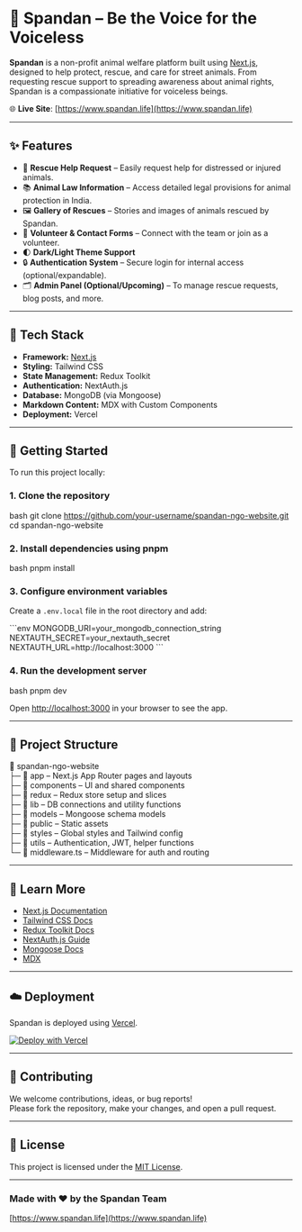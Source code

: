 # 🐾 Spandan – Be the Voice for the Voiceless

**Spandan** is a non-profit animal welfare platform built using [Next.js](https://nextjs.org), designed to help protect, rescue, and care for street animals. From requesting rescue support to spreading awareness about animal rights, Spandan is a compassionate initiative for voiceless beings.

🌐 **Live Site**: [https://www.spandan.life](https://www.spandan.life)

---

## ✨ Features

- 🚨 **Rescue Help Request** – Easily request help for distressed or injured animals.
- 📚 **Animal Law Information** – Access detailed legal provisions for animal protection in India.
- 🖼️ **Gallery of Rescues** – Stories and images of animals rescued by Spandan.
- 🤝 **Volunteer & Contact Forms** – Connect with the team or join as a volunteer.
- 🌓 **Dark/Light Theme Support**
- 🔒 **Authentication System** – Secure login for internal access (optional/expandable).
- 🗂️ **Admin Panel (Optional/Upcoming)** – To manage rescue requests, blog posts, and more.

---

## 🧱 Tech Stack

- **Framework:** [Next.js](https://nextjs.org)
- **Styling:** Tailwind CSS
- **State Management:** Redux Toolkit
- **Authentication:** NextAuth.js
- **Database:** MongoDB (via Mongoose)
- **Markdown Content:** MDX with Custom Components
- **Deployment:** Vercel

---

## 🚀 Getting Started

To run this project locally:

### 1. Clone the repository

bash
git clone https://github.com/your-username/spandan-ngo-website.git
cd spandan-ngo-website


### 2. Install dependencies using pnpm

bash
pnpm install


### 3. Configure environment variables

Create a `.env.local` file in the root directory and add:

\`\`\`env
MONGODB_URI=your_mongodb_connection_string
NEXTAUTH_SECRET=your_nextauth_secret
NEXTAUTH_URL=http://localhost:3000
\`\`\`

### 4. Run the development server

bash
pnpm dev


Open [http://localhost:3000](http://localhost:3000) in your browser to see the app.

---

## 📁 Project Structure


📁 spandan-ngo-website  
├─ 📂 app                – Next.js App Router pages and layouts  
├─ 📂 components         – UI and shared components  
├─ 📂 redux              – Redux store setup and slices  
├─ 📂 lib                – DB connections and utility functions  
├─ 📂 models             – Mongoose schema models  
├─ 📂 public             – Static assets  
├─ 📂 styles             – Global styles and Tailwind config  
├─ 📂 utils              – Authentication, JWT, helper functions  
└─ 📄 middleware.ts      – Middleware for auth and routing  

---

## 📖 Learn More

- [Next.js Documentation](https://nextjs.org/docs)
- [Tailwind CSS Docs](https://tailwindcss.com/docs)
- [Redux Toolkit Docs](https://redux-toolkit.js.org/)
- [NextAuth.js Guide](https://next-auth.js.org/)
- [Mongoose Docs](https://mongoosejs.com/docs/)
- [MDX](https://mdxjs.com/)

---

## ☁️ Deployment

Spandan is deployed using [Vercel](https://vercel.com).

[![Deploy with Vercel](https://vercel.com/button)](https://vercel.com/new)

---

## 🤝 Contributing

We welcome contributions, ideas, or bug reports!  
Please fork the repository, make your changes, and open a pull request.

---

## 📃 License

This project is licensed under the [MIT License](LICENSE).

---

### Made with ❤️ by the Spandan Team  
[https://www.spandan.life](https://www.spandan.life)
